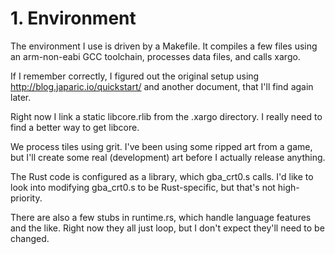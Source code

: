 # 1. Environment

The environment I use is driven by a Makefile.  It compiles a few files using an arm-non-eabi GCC toolchain, processes data files, and calls xargo.

If I remember correctly, I figured out the original setup using http://blog.japaric.io/quickstart/ and another document, that I'll find again later.

Right now I link a static libcore.rlib from the .xargo directory.  I really need to find a better way to get libcore.

We process tiles using grit.  I've been using some ripped art from a game, but I'll create some real \(development\) art before I actually release anything.

The Rust code is configured as a library, which gba\_crt0.s calls.  I'd like to look into modifying gba\_crt0.s to be Rust-specific, but that's not high-priority.

There are also a few stubs in runtime.rs, which handle language features and the like.  Right now they all just loop, but I don't expect they'll need to be changed.



